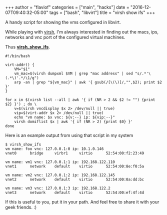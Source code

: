 +++
author = "flaviof"
categories = ["main", "hacks"]
date = "2016-12-07T09:40:32-05:00"
tags = ["bash", "libvirt"]
title = "virsh show ifs"
+++

A handy script for showing the vms configured in libvirt.

<!--more-->

While playing with [virsh][], I'm always interested in finding out
the macs, ips, networks and vnc port of the configured virtual machines.

Thus **[virsh_show_ifs][]**.

```
#!/bin/bash

virt-addr() {
    VM="$1"
    vm_mac=$(virsh dumpxml $VM | grep "mac address" | sed "s/.*'\(.*\)'.*/\1/g")
    arp -an | grep "${vm_mac}" | awk '{ gsub(/[\(\)]/,"",$2); print $2 }'
}

for x in $(virsh list --all | awk '{ if (NR > 2 && $2 != "") {print $2} }') ; do \
    v=$(virsh vncdisplay $x 2> /dev/null || true)
    vip=$(virt-addr $x 2> /dev/null || true)
    echo "vm name: $x vnc: ${v:--} ip: ${vip:--}"
    virsh domiflist $x | awk '{ if (NR > 2) {print $0} }'
done
```

Here is an example output from using that script in my system

```
$ virsh_show_ifs
vm name: foo vnc: 127.0.0.1:0 ip: 10.1.0.146
vnet0      bridge     virbr1     virtio      52:54:00:f2:23:49

vm name: vm1 vnc: 127.0.0.1:1 ip: 192.168.122.110
vnet1      network    default    virtio      52:54:00:8e:f0:5a

vm name: vm2 vnc: 127.0.0.1:2 ip: 192.168.122.145
vnet2      network    default    virtio      52:54:00:0a:dd:bc

vm name: vm3 vnc: 127.0.0.1:3 ip: 192.168.122.2
vnet3      network    default    virtio      52:54:00:ef:4f:4d
```

If this is useful to you, put it in your path.
And feel free to share it with your geek friends. :)


[virsh]: https://libvirt.org/virshcmdref.html#viewing
[virsh_show_ifs]: https://gist.githubusercontent.com/flavio-fernandes/a773842c5b6748992482d74d6c1cb543/raw/d57ea3850cc40052ff09abad609e9662f00b432b/virsh_show_ifs
[virsh_show_ifs_old]: https://gist.githubusercontent.com/anonymous/53e04a414c0d653b0edc2d39d513b1a4/raw/7409bcde914a83eafe916871d725f98058d4dc88/gistify146068.txt
